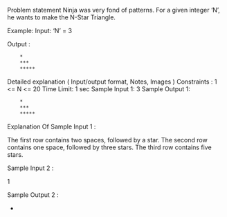 Problem statement
Ninja was very fond of patterns. For a given integer ‘N’, he wants to make the N-Star Triangle.

Example:
Input: ‘N’ = 3

Output :

        *
        ***
        *****
Detailed explanation ( Input/output format, Notes, Images )
Constraints :
1  <= N <= 20
Time Limit: 1 sec
Sample Input 1:
3
Sample Output 1:

        *
        ***
        *****


Explanation Of Sample Input 1 :

The first row contains two spaces, followed by a star.
The second row contains one space, followed by three stars.
The third row contains five stars.

Sample Input 2 :

1

Sample Output 2 :

*